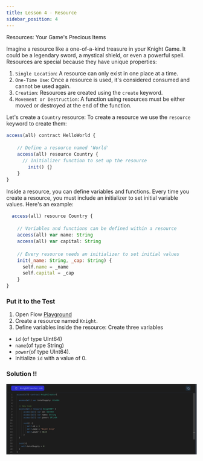 ```yaml
---
title: Lesson 4 - Resource
sidebar_position: 4
---
```


Resources: Your Game's Precious Items

Imagine a resource like a one-of-a-kind treasure in your Knight Game. It could be a legendary sword, a mystical shield, or even a powerful spell. Resources are special because they have unique properties:

1. `Single Location`: A resource can only exist in one place at a time.
2. `One-Time Use`: Once a resource is used, it's considered consumed and cannot be used again.
3. `Creation`: Resources are created using the `create` keyword.
4. `Movement or Destruction`: A function using resources must be either moved or destroyed at the end of the function.

Let's create a `Country` resource: To create a resource we use the `resource` keyword to create them:

```jsx
access(all) contract HelloWorld {

    // Define a resource named 'World'
	access(all) resource Country {
      // Initializer function to set up the resource
	    init() {}
	}
}

```

Inside a resource, you can define variables and functions. Every time you create a resource, you must include an initializer to set initial variable values. Here's an example:

```jsx
  access(all) resource Country {

    // Variables and functions can be defined within a resource
    access(all) var name: String
    access(all) var capital: String

    // Every resource needs an initializer to set initial values
    init(_name: String, _cap: String) {
      self.name = _name
      self.capital = _cap
    }
}
```

### Put it to the Test

1. Open Flow [Playground](https://play.flow.com/)
2. Create a resource named `Knight`.
3. Define variables inside the resource: Create three variables

- `id` (of type UInt64)
- `name`(of type String)
- `power`(of type UInt64).
- Initialize `id` with a value of 0.

### Solution !!

![Alt text](image-2.png)
